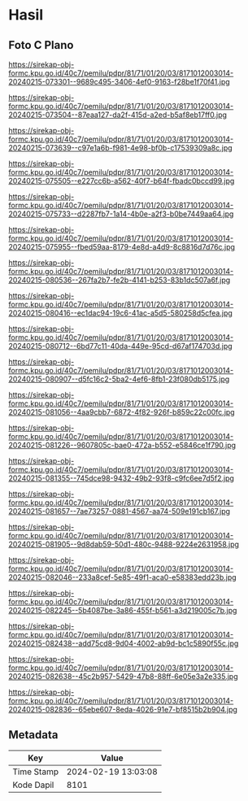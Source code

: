# Hasil

## Foto C Plano

https://sirekap-obj-formc.kpu.go.id/40c7/pemilu/pdpr/81/71/01/20/03/8171012003014-20240215-073301--9689c495-3406-4ef0-9163-f28be1f70f41.jpg

https://sirekap-obj-formc.kpu.go.id/40c7/pemilu/pdpr/81/71/01/20/03/8171012003014-20240215-073504--87eaa127-da2f-415d-a2ed-b5af8eb17ff0.jpg

https://sirekap-obj-formc.kpu.go.id/40c7/pemilu/pdpr/81/71/01/20/03/8171012003014-20240215-073639--c97e1a6b-f981-4e98-bf0b-c17539309a8c.jpg

https://sirekap-obj-formc.kpu.go.id/40c7/pemilu/pdpr/81/71/01/20/03/8171012003014-20240215-075505--e227cc6b-a562-40f7-b64f-fbadc0bccd99.jpg

https://sirekap-obj-formc.kpu.go.id/40c7/pemilu/pdpr/81/71/01/20/03/8171012003014-20240215-075733--d2287fb7-1a14-4b0e-a2f3-b0be7449aa64.jpg

https://sirekap-obj-formc.kpu.go.id/40c7/pemilu/pdpr/81/71/01/20/03/8171012003014-20240215-075955--fbed59aa-8179-4e8d-a4d9-8c8816d7d76c.jpg

https://sirekap-obj-formc.kpu.go.id/40c7/pemilu/pdpr/81/71/01/20/03/8171012003014-20240215-080536--267fa2b7-fe2b-4141-b253-83b1dc507a6f.jpg

https://sirekap-obj-formc.kpu.go.id/40c7/pemilu/pdpr/81/71/01/20/03/8171012003014-20240215-080416--ec1dac94-19c6-41ac-a5d5-580258d5cfea.jpg

https://sirekap-obj-formc.kpu.go.id/40c7/pemilu/pdpr/81/71/01/20/03/8171012003014-20240215-080712--6bd77c11-40da-449e-95cd-d67af174703d.jpg

https://sirekap-obj-formc.kpu.go.id/40c7/pemilu/pdpr/81/71/01/20/03/8171012003014-20240215-080907--d5fc16c2-5ba2-4ef6-8fb1-23f080db5175.jpg

https://sirekap-obj-formc.kpu.go.id/40c7/pemilu/pdpr/81/71/01/20/03/8171012003014-20240215-081056--4aa9cbb7-6872-4f82-926f-b859c22c00fc.jpg

https://sirekap-obj-formc.kpu.go.id/40c7/pemilu/pdpr/81/71/01/20/03/8171012003014-20240215-081226--9607805c-bae0-472a-b552-e5846ce1f790.jpg

https://sirekap-obj-formc.kpu.go.id/40c7/pemilu/pdpr/81/71/01/20/03/8171012003014-20240215-081355--745dce98-9432-49b2-93f8-c9fc6ee7d5f2.jpg

https://sirekap-obj-formc.kpu.go.id/40c7/pemilu/pdpr/81/71/01/20/03/8171012003014-20240215-081657--7ae73257-0881-4567-aa74-509e191cb167.jpg

https://sirekap-obj-formc.kpu.go.id/40c7/pemilu/pdpr/81/71/01/20/03/8171012003014-20240215-081905--9d8dab59-50d1-480c-9488-9224e2631958.jpg

https://sirekap-obj-formc.kpu.go.id/40c7/pemilu/pdpr/81/71/01/20/03/8171012003014-20240215-082046--233a8cef-5e85-49f1-aca0-e58383edd23b.jpg

https://sirekap-obj-formc.kpu.go.id/40c7/pemilu/pdpr/81/71/01/20/03/8171012003014-20240215-082245--5b4087be-3a86-455f-b561-a3d219005c7b.jpg

https://sirekap-obj-formc.kpu.go.id/40c7/pemilu/pdpr/81/71/01/20/03/8171012003014-20240215-082438--add75cd8-9d04-4002-ab9d-bc1c5890f55c.jpg

https://sirekap-obj-formc.kpu.go.id/40c7/pemilu/pdpr/81/71/01/20/03/8171012003014-20240215-082638--45c2b957-5429-47b8-88ff-6e05e3a2e335.jpg

https://sirekap-obj-formc.kpu.go.id/40c7/pemilu/pdpr/81/71/01/20/03/8171012003014-20240215-082836--65ebe607-8eda-4026-91e7-bf8515b2b904.jpg


## Metadata

| Key        | Value               |
| ---------- | ------------------- |
| Time Stamp | 2024-02-19 13:03:08 |
| Kode Dapil | 8101                |



